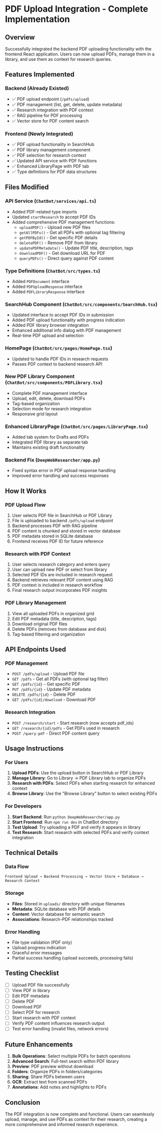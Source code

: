 # PDF Upload Integration - Complete Implementation

## Overview
Successfully integrated the backend PDF uploading functionality with the frontend React application. Users can now upload PDFs, manage them in a library, and use them as context for research queries.

## Features Implemented

### Backend (Already Existed)
- ✅ PDF upload endpoint (`/pdfs/upload`)
- ✅ PDF management (list, get, delete, update metadata)
- ✅ Research integration with PDF context
- ✅ RAG pipeline for PDF processing
- ✅ Vector store for PDF content search

### Frontend (Newly Integrated)
- ✅ PDF upload functionality in SearchHub
- ✅ PDF library management component
- ✅ PDF selection for research context
- ✅ Updated API service with PDF functions
- ✅ Enhanced LibraryPage with PDF tab
- ✅ Type definitions for PDF data structures

## Files Modified

### API Service (`ChatBot/services/api.ts`)
- Added PDF-related type imports
- Updated `startResearch` to accept PDF IDs
- Added comprehensive PDF management functions:
  - `uploadPDF()` - Upload new PDF files
  - `getAllPDFs()` - Get all PDFs with optional tag filtering
  - `getPDFById()` - Get specific PDF details
  - `deletePDF()` - Remove PDF from library
  - `updatePDFMetadata()` - Update PDF title, description, tags
  - `downloadPDF()` - Get download URL for PDF
  - `queryPDFs()` - Direct query against PDF content

### Type Definitions (`ChatBot/src/types.ts`)
- Added `PDFDocument` interface
- Added `PDFUploadResponse` interface
- Added `PDFLibraryResponse` interface

### SearchHub Component (`ChatBot/src/components/SearchHub.tsx`)
- Updated interface to accept PDF IDs in submission
- Added PDF upload functionality with progress indication
- Added PDF library browser integration
- Enhanced additional info dialog with PDF management
- Real-time PDF upload and selection

### HomePage (`ChatBot/src/pages/HomePage.tsx`)
- Updated to handle PDF IDs in research requests
- Passes PDF context to backend research API

### New PDF Library Component (`ChatBot/src/components/PDFLibrary.tsx`)
- Complete PDF management interface
- Upload, edit, delete, download PDFs
- Tag-based organization
- Selection mode for research integration
- Responsive grid layout

### Enhanced LibraryPage (`ChatBot/src/pages/LibraryPage.tsx`)
- Added tab system for Drafts and PDFs
- Integrated PDF library as separate tab
- Maintains existing draft functionality

### Backend Fix (`DeepWebResearcher/app.py`)
- Fixed syntax error in PDF upload response handling
- Improved error handling and success responses

## How It Works

### PDF Upload Flow
1. User selects PDF file in SearchHub or PDF Library
2. File is uploaded to backend `/pdfs/upload` endpoint
3. Backend processes PDF with RAG pipeline
4. PDF content is chunked and stored in vector database
5. PDF metadata stored in SQLite database
6. Frontend receives PDF ID for future reference

### Research with PDF Context
1. User selects research category and enters query
2. User can upload new PDF or select from library
3. Selected PDF IDs are included in research request
4. Backend retrieves relevant PDF content using RAG
5. PDF context is included in research workflow
6. Final research output incorporates PDF insights

### PDF Library Management
1. View all uploaded PDFs in organized grid
2. Edit PDF metadata (title, description, tags)
3. Download original PDF files
4. Delete PDFs (removes from database and disk)
5. Tag-based filtering and organization

## API Endpoints Used

### PDF Management
- `POST /pdfs/upload` - Upload PDF file
- `GET /pdfs` - Get all PDFs (with optional tag filter)
- `GET /pdfs/{id}` - Get specific PDF
- `PUT /pdfs/{id}` - Update PDF metadata
- `DELETE /pdfs/{id}` - Delete PDF
- `GET /pdfs/{id}/download` - Download PDF

### Research Integration
- `POST /research/start` - Start research (now accepts pdf_ids)
- `GET /research/{id}/pdfs` - Get PDFs used in research
- `POST /query-pdf` - Direct PDF content query

## Usage Instructions

### For Users
1. **Upload PDFs**: Use the upload button in SearchHub or PDF Library
2. **Manage Library**: Go to Library → PDF Library tab to organize PDFs
3. **Research with PDFs**: Select PDFs when starting research for enhanced context
4. **Browse Library**: Use the "Browse Library" button to select existing PDFs

### For Developers
1. **Start Backend**: Run `python DeepWebResearcher/app.py`
2. **Start Frontend**: Run `npm run dev` in ChatBot directory
3. **Test Upload**: Try uploading a PDF and verify it appears in library
4. **Test Research**: Start research with selected PDFs and verify context integration

## Technical Details

### Data Flow
```
Frontend Upload → Backend Processing → Vector Store + Database → Research Context
```

### Storage
- **Files**: Stored in `uploads/` directory with unique filenames
- **Metadata**: SQLite database with PDF details
- **Content**: Vector database for semantic search
- **Associations**: Research-PDF relationships tracked

### Error Handling
- File type validation (PDF only)
- Upload progress indication
- Graceful error messages
- Partial success handling (upload succeeds, processing fails)

## Testing Checklist

- [ ] Upload PDF file successfully
- [ ] View PDF in library
- [ ] Edit PDF metadata
- [ ] Delete PDF
- [ ] Download PDF
- [ ] Select PDF for research
- [ ] Start research with PDF context
- [ ] Verify PDF content influences research output
- [ ] Test error handling (invalid files, network errors)

## Future Enhancements

1. **Bulk Operations**: Select multiple PDFs for batch operations
2. **Advanced Search**: Full-text search within PDF library
3. **Preview**: PDF preview without download
4. **Folders**: Organize PDFs in folders/categories
5. **Sharing**: Share PDFs between users
6. **OCR**: Extract text from scanned PDFs
7. **Annotations**: Add notes and highlights to PDFs

## Conclusion

The PDF integration is now complete and functional. Users can seamlessly upload, manage, and use PDFs as context for their research, creating a more comprehensive and informed research experience.
